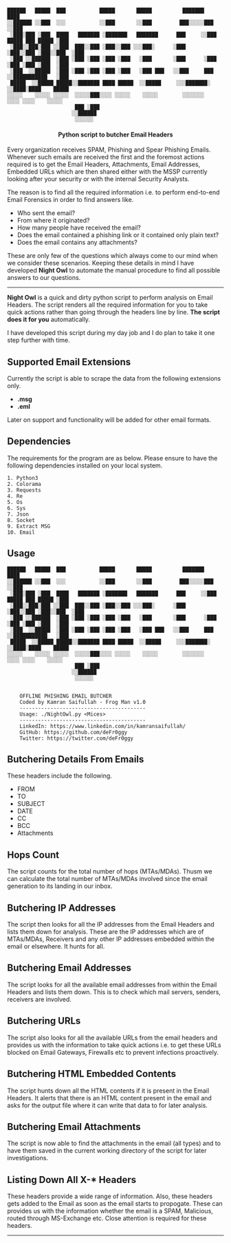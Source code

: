 ```
██████   █████  ███           █████       █████          ███████                    ████ 
░░██████ ░░███  ░░░           ░░███       ░░███         ███░░░░░███                 ░░███ 
 ░███░███ ░███  ████   ███████ ░███████   ███████      ███     ░░███ █████ ███ █████ ░███ 
 ░███░░███░███ ░░███  ███░░███ ░███░░███ ░░░███░      ░███      ░███░░███ ░███░░███  ░███ 
 ░███ ░░██████  ░███ ░███ ░███ ░███ ░███   ░███       ░███      ░███ ░███ ░███ ░███  ░███ 
 ░███  ░░█████  ░███ ░███ ░███ ░███ ░███   ░███ ███   ░░███     ███  ░░███████████   ░███ 
 █████  ░░█████ █████░░███████ ████ █████  ░░█████     ░░░███████░    ░░████░████    █████
░░░░░    ░░░░░ ░░░░░  ░░░░░███░░░░ ░░░░░    ░░░░░        ░░░░░░░       ░░░░ ░░░░    ░░░░░ 
                      ███ ░███                                                            
                     ░░██████                                                             
                      ░░░░░░                                                              
 ```


<h4 align="center">Python script to butcher Email Headers</h4>

Every organization receives SPAM, Phishing and Spear Phishing Emails. Whenever such emails are received the first and the foremost actions required is to get the Email Headers, Attachments, Email Addresses, Embedded URLs which are then shared either with the MSSP currently looking after your security or with the internal Security Analysts. 

The reason is to find all the required information i.e. to perform end-to-end Email Forensics in order to find answers like. 

- Who sent the email?
- From where it originated?
- How many people have received the email?
- Does the email contained a phishing link or it contained only plain text?
- Does the email contains any attachments?

These are only few of the questions which always come to our mind when we consider these scenarios. Keeping these details in mind I have developed **Night Owl** to automate the manual procedure to find all possible answers to our questions. 

---

**Night Owl** is a quick and dirty python script to perform analysis on Email Headers. The script renders all the required information for you to take quick actions rather than going through the headers line by line. **The script does it for you** automatically.

I have developed this script during my day job and I do plan to take it one step further with time. 

## Supported Email Extensions

Currently the script is able to scrape the data from the following extensions only. 

- **.msg**
- **.eml**

Later on support and functionality will be added for other email formats. 

## Dependencies

The requirements for the program are as below. Please ensure to have the following dependencies installed on your local system.

```
1. Python3
2. Colorama
3. Requests
4. Re
5. Os
6. Sys
7. Json
8. Socket
9. Extract MSG
10. Email
```

## Usage
```
██████   █████  ███           █████       █████          ███████                    ████ 
░░██████ ░░███  ░░░           ░░███       ░░███         ███░░░░░███                 ░░███ 
 ░███░███ ░███  ████   ███████ ░███████   ███████      ███     ░░███ █████ ███ █████ ░███ 
 ░███░░███░███ ░░███  ███░░███ ░███░░███ ░░░███░      ░███      ░███░░███ ░███░░███  ░███ 
 ░███ ░░██████  ░███ ░███ ░███ ░███ ░███   ░███       ░███      ░███ ░███ ░███ ░███  ░███ 
 ░███  ░░█████  ░███ ░███ ░███ ░███ ░███   ░███ ███   ░░███     ███  ░░███████████   ░███ 
 █████  ░░█████ █████░░███████ ████ █████  ░░█████     ░░░███████░    ░░████░████    █████
░░░░░    ░░░░░ ░░░░░  ░░░░░███░░░░ ░░░░░    ░░░░░        ░░░░░░░       ░░░░ ░░░░    ░░░░░ 
                      ███ ░███                                                            
                     ░░██████                                                             
                      ░░░░░░                                                              


    OFFLINE PHISHING EMAIL BUTCHER
    Coded by Kamran Saifullah - Frog Man v1.0
    -----------------------------------------
    Usage: ./NightOwl.py <Mices>
    -----------------------------------------
    LinkedIn: https://www.linkedin.com/in/kamransaifullah/
    GitHub: https://github.com/deFr0ggy
    Twitter: https://twitter.com/deFr0ggy
```

## Butchering Details From Emails

These headers include the following.
- FROM
- TO 
- SUBJECT
- DATE
- CC
- BCC
- Attachments

## Hops Count

The script counts for the total number of hops (MTAs/MDAs). Thusm we can calculate the total number of MTAs/MDAs involved since the email generation to its landing in our inbox.

## Butchering IP Addresses

The script then looks for all the IP addresses from the Email Headers and lists them down for analysis. These are the IP addresses which are of MTAs/MDAs, Receivers and any other IP addresses embedded within the email or elsewhere. It hunts for all.

## Butchering Email Addresses

The script looks for all the available email addresses from within the Email Headers and lists them down. This is to check which mail servers, senders, receivers are involved. 

## Butchering URLs

The script also looks for all the available URLs from the email headers and provides us with the information to take quick actions i.e. to get these URLs blocked on Email Gateways, Firewalls etc to prevent infections proactively.

## Butchering HTML Embedded Contents

The script hunts down all the HTML contents if it is present in the Email Headers. It alerts that there is an HTML content present in the email and asks for the output file where it can write that data to for later analysis.

## Butchering Email Attachments
The script is now able to find the attachments in the email (all types) and to have them saved in the current working directory of the script for later investigations.

## Listing Down All X-* Headers

These headers provide a wide range of information. Also, these headers gets added to the Email as soon as the email starts to propogate. These can provides us with the information whether the email is a SPAM, Malicious, routed through MS-Exchange etc. Close attention is required for these headers.

---
